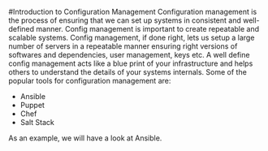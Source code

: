 #Introduction to Configuration Management
Configuration management is the process of ensuring that we can set up systems in consistent and well-defined manner. Config management is important to create repeatable and scalable systems. Config management, if done right, lets us setup a large number of servers in a repeatable manner ensuring right versions of softwares and dependencies, user management, keys etc. A well define config management acts like a blue print of your infrastructure and helps others to understand the details of your systems internals.
Some of the popular tools for configuration management are:

* Ansible
* Puppet
* Chef
* Salt Stack

As an example, we will have a look at Ansible.